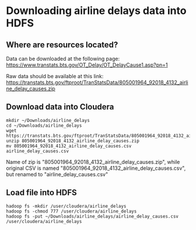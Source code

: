 # Downloading airline delays data into HDFS

## Where are resources located?
Data can be downloaded at the following page: https://www.transtats.bts.gov/OT_Delay/OT_DelayCause1.asp?pn=1

Raw data should be available at this link: https://transtats.bts.gov/ftproot/TranStatsData/805001964_92018_4132_airline_delay_causes.zip

## Download data into Cloudera
```
mkdir ~/Downloads/airline_delays
cd ~/Downloads/airline_delays
wget https://transtats.bts.gov/ftproot/TranStatsData/805001964_92018_4132_airline_delay_causes.zip
unzip 805001964_92018_4132_airline_delay_causes.zip
mv 805001964_92018_4132_airline_delay_causes.csv airline_delay_causes.csv
```
Name of zip is "805001964_92018_4132_airline_delay_causes.zip", while original CSV is named "805001964_92018_4132_airline_delay_causes.csv", but renamed to "airline_delay_causes.csv"

## Load file into HDFS
```
hadoop fs -mkdir /user/cloudera/airline_delays
hadoop fs -chmod 777 /user/cloudera/airline_delays
hadoop fs -put ~/Downloads/airline_delays/airline_delay_causes.csv /user/cloudera/airline_delays
